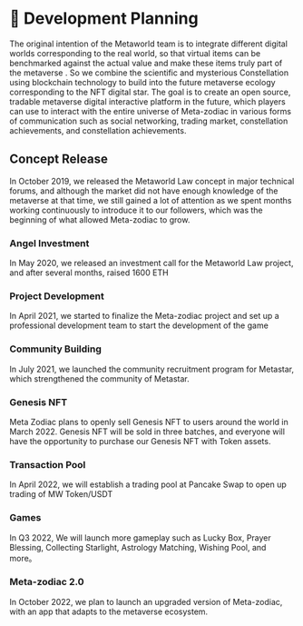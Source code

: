 # 🚀 Development Planning

The original intention of the Metaworld team is to integrate different digital worlds corresponding to the real world, so that virtual items can be benchmarked against the actual value and make these items truly part of the metaverse . So we combine the scientific and mysterious Constellation using blockchain technology to build into the future metaverse ecology corresponding to the NFT digital star. The goal is to create an open source, tradable metaverse digital interactive platform in the future, which players can use to interact with the entire universe of Meta-zodiac in various forms of communication such as social networking, trading market, constellation achievements, and constellation achievements.

## Concept Release

In October 2019, we released the Metaworld Law concept in major technical forums, and although the market did not have enough knowledge of the metaverse at that time, we still gained a lot of attention as we spent months working continuously to introduce it to our followers, which was the beginning of what allowed Meta-zodiac to grow.

### Angel Investment

In May 2020, we released an investment call for the Metaworld Law project, and after several months, raised 1600 ETH

### Project Development

In April 2021, we started to finalize the Meta-zodiac project and set up a professional development team to start the development of the game

### Community Building

In July 2021, we launched the community recruitment program for Metastar, which strengthened the community of Metastar.

### Genesis NFT

Meta Zodiac plans to openly sell Genesis NFT to users around the world in March 2022. Genesis NFT will be sold in three batches, and everyone will have the opportunity to purchase our Genesis NFT with Token assets.

### Transaction Pool

In April 2022, we will establish a trading pool at Pancake Swap to open up trading of MW Token/USDT

### Games

In Q3 2022, We will launch more gameplay such as Lucky Box, Prayer Blessing, Collecting Starlight, Astrology Matching, Wishing Pool, and more。

### Meta-zodiac 2.0

In October 2022, we plan to launch an upgraded version of Meta-zodiac, with an app that adapts to the metaverse ecosystem.
